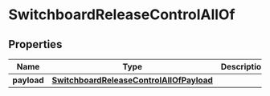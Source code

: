 

# SwitchboardReleaseControlAllOf

## Properties

Name | Type | Description | Notes
------------ | ------------- | ------------- | -------------
**payload** | [**SwitchboardReleaseControlAllOfPayload**](SwitchboardReleaseControlAllOfPayload.md) |  |  [optional]



